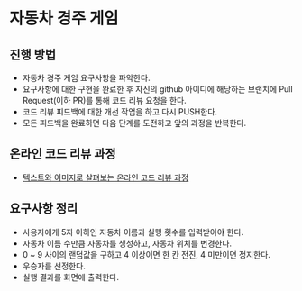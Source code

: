 # 자동차 경주 게임
## 진행 방법
* 자동차 경주 게임 요구사항을 파악한다.
* 요구사항에 대한 구현을 완료한 후 자신의 github 아이디에 해당하는 브랜치에 Pull Request(이하 PR)를 통해 코드 리뷰 요청을 한다.
* 코드 리뷰 피드백에 대한 개선 작업을 하고 다시 PUSH한다.
* 모든 피드백을 완료하면 다음 단계를 도전하고 앞의 과정을 반복한다.

## 온라인 코드 리뷰 과정
* [텍스트와 이미지로 살펴보는 온라인 코드 리뷰 과정](https://github.com/next-step/nextstep-docs/tree/master/codereview)


## 요구사항 정리
* 사용자에게 5자 이하인 자동차 이름과 실행 횟수를 입력받아야 한다.
* 자동차 이름 수만큼 자동차를 생성하고, 자동차 위치를 변경한다.
* 0 ~ 9 사이의 랜덤값을 구하고 4 이상이면 한 칸 전진, 4 미만이면 정지한다.
* 우승자를 선정한다.
* 실행 결과를 화면에 출력한다.
